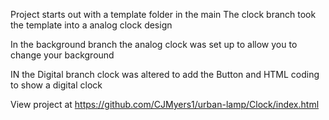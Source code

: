 Project starts out with a template folder in the main
The clock branch took the template into a analog clock design

In the background branch the analog clock was set up to allow you to change your background

IN the Digital branch clock was altered to add the Button and HTML coding to show a digital clock

View project at https://github.com/CJMyers1/urban-lamp/Clock/index.html
